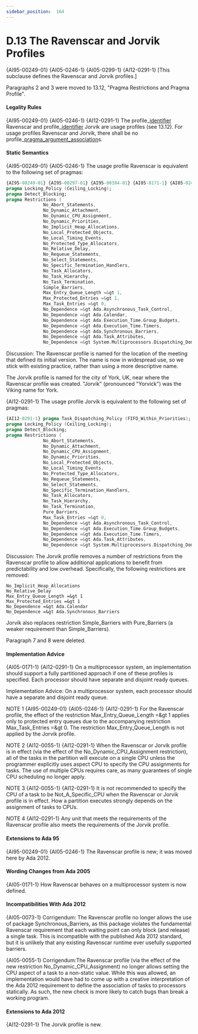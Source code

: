 ```yaml
---
sidebar_position:  164
---
```


# D.13  The Ravenscar and Jorvik Profiles

{AI95-00249-01} {AI05-0246-1} {AI05-0299-1} {AI12-0291-1} [This subclause defines the Ravenscar and Jorvik profiles.] 

Paragraphs 2 and 3 were moved to 13.12, "Pragma Restrictions and Pragma Profile". 


#### Legality Rules

{AI95-00249-01} {AI05-0246-1} {AI12-0291-1} The profile_[identifier](./AA-2.3#S0002) Ravenscar and profile_[identifier](./AA-2.3#S0002) Jorvik are usage profiles (see 13.12). For usage profiles Ravenscar and Jorvik, there shall be no profile_[pragma_argument_association](./AA-2.8#S0020)s. 


#### Static Semantics

{AI95-00249-01} {AI05-0246-1} The usage profile Ravenscar is equivalent to the following set of pragmas:

```ada
{AI95-00249-01} {AI95-00297-01} {AI95-00394-01} {AI05-0171-1} {AI05-0246-1} {AI12-0055-1} {AI12-0073-1} pragma Task_Dispatching_Policy (FIFO_Within_Priorities);
pragma Locking_Policy (Ceiling_Locking);
pragma Detect_Blocking;
pragma Restrictions (
              No_Abort_Statements,
              No_Dynamic_Attachment,
              No_Dynamic_CPU_Assignment,
              No_Dynamic_Priorities,
              No_Implicit_Heap_Allocations,
              No_Local_Protected_Objects,
              No_Local_Timing_Events,
              No_Protected_Type_Allocators,
              No_Relative_Delay,
              No_Requeue_Statements,
              No_Select_Statements,
              No_Specific_Termination_Handlers,
              No_Task_Allocators,
              No_Task_Hierarchy,
              No_Task_Termination,
              Simple_Barriers,
              Max_Entry_Queue_Length =&gt 1,
              Max_Protected_Entries =&gt 1,
              Max_Task_Entries =&gt 0,
              No_Dependence =&gt Ada.Asynchronous_Task_Control,
              No_Dependence =&gt Ada.Calendar,
              No_Dependence =&gt Ada.Execution_Time.Group_Budgets,
              No_Dependence =&gt Ada.Execution_Time.Timers,
              No_Dependence =&gt Ada.Synchronous_Barriers,
              No_Dependence =&gt Ada.Task_Attributes,
              No_Dependence =&gt System.Multiprocessors.Dispatching_Domains);

```

Discussion: The Ravenscar profile is named for the location of the meeting that defined its initial version. The name is now in widespread use, so we stick with existing practice, rather than using a more descriptive name.

The Jorvik profile is named for the city of York, UK, near where the Ravenscar profile was created. "Jorvik" (pronounced "Yorvick") was the Viking name for York. 

{AI12-0291-1} The usage profile Jorvik is equivalent to the following set of pragmas:

```ada
{AI12-0291-1} pragma Task_Dispatching_Policy (FIFO_Within_Priorities);
pragma Locking_Policy (Ceiling_Locking);
pragma Detect_Blocking;
pragma Restrictions (
              No_Abort_Statements,
              No_Dynamic_Attachment,
              No_Dynamic_CPU_Assignment,
              No_Dynamic_Priorities,
              No_Local_Protected_Objects,
              No_Local_Timing_Events,
              No_Protected_Type_Allocators,
              No_Requeue_Statements,
              No_Select_Statements,
              No_Specific_Termination_Handlers,
              No_Task_Allocators,
              No_Task_Hierarchy,
              No_Task_Termination,
              Pure_Barriers,
              Max_Task_Entries =&gt 0,
              No_Dependence =&gt Ada.Asynchronous_Task_Control,
              No_Dependence =&gt Ada.Execution_Time.Group_Budgets,
              No_Dependence =&gt Ada.Execution_Time.Timers,
              No_Dependence =&gt Ada.Task_Attributes,
              No_Dependence =&gt System.Multiprocessors.Dispatching_Domains);

```

Discussion: The Jorvik profile removes a number of restrictions from the Ravenscar profile to allow additional applications to benefit from predictability and low overhead. Specifically, the following restrictions are removed: 

    No_Implicit_Heap_Allocations
    No_Relative_Delay
    Max_Entry_Queue_Length =&gt 1
    Max_Protected_Entries =&gt 1
    No_Dependence =&gt Ada.Calendar
    No_Dependence =&gt Ada.Synchronous_Barriers

Jorvik also replaces restriction Simple_Barriers with Pure_Barriers (a weaker requirement than Simple_Barriers). 

Paragraph 7 and 8 were deleted. 


#### Implementation Advice

{AI05-0171-1} {AI12-0291-1} On a multiprocessor system, an implementation should support a fully partitioned approach if one of these profiles is specified. Each processor should have separate and disjoint ready queues.

Implementation Advice: On a multiprocessor system, each processor should have a separate and disjoint ready queue.

NOTE 1   {AI95-00249-01} {AI05-0246-1} {AI12-0291-1} For the Ravenscar profile, the effect of the restriction Max_Entry_Queue_Length =&gt 1 applies only to protected entry queues due to the accompanying restriction Max_Task_Entries =&gt 0. The restriction Max_Entry_Queue_Length is not applied by the Jorvik profile.

NOTE 2   {AI12-0055-1} {AI12-0291-1} When the Ravenscar or Jorvik profile is in effect (via the effect of the No_Dynamic_CPU_Assignment restriction), all of the tasks in the partition will execute on a single CPU unless the programmer explicitly uses aspect CPU to specify the CPU assignments for tasks. The use of multiple CPUs requires care, as many guarantees of single CPU scheduling no longer apply.

NOTE 3   {AI12-0055-1} {AI12-0291-1} It is not recommended to specify the CPU of a task to be Not_A_Specific_CPU when the Ravenscar or Jorvik profile is in effect. How a partition executes strongly depends on the assignment of tasks to CPUs.

NOTE 4   {AI12-0291-1} Any unit that meets the requirements of the Ravenscar profile also meets the requirements of the Jorvik profile. 


#### Extensions to Ada 95

{AI95-00249-01} {AI05-0246-1} The Ravenscar profile is new; it was moved here by Ada 2012. 


#### Wording Changes from Ada 2005

{AI05-0171-1} How Ravenscar behaves on a multiprocessor system is now defined. 


#### Incompatibilities With Ada 2012

{AI05-0073-1} Corrigendum: The Ravenscar profile no longer allows the use of package Synchronous_Barriers, as this package violates the fundamental Ravenscar requirement that each waiting point can only block (and release) a single task. This is incompatible with the published Ada 2012 standard, but it is unlikely that any existing Ravenscar runtime ever usefully supported barriers.

{AI05-0055-1} Corrigendum:The Ravenscar profile (via the effect of the new restriction No_Dynamic_CPU_Assignment) no longer allows setting the CPU aspect of a task to a non-static value. While this was allowed, an implementation would have had to come up with a creative interpretation of the Ada 2012 requirement to define the association of tasks to processors statically. As such, the new check is more likely to catch bugs than break a working program. 


#### Extensions to Ada 2012

{AI12-0291-1} The Jorvik profile is new. 

